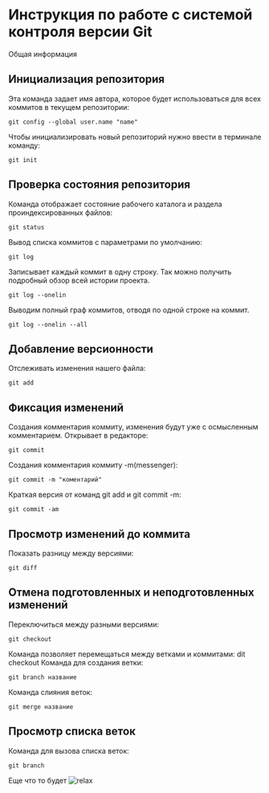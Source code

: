 # **Инструкция по работе с системой контроля версии Git**

Общая информация

## Инициализация репозитория

Эта команда задает имя автора, которое будет использоваться для всех коммитов в текущем репозитории:

    git config --global user.name "name"
Чтобы инициализировать новый репозиторий нужно ввести в терминале команду:

    git init


## Проверка состояния репозитория

Команда отображает состояние рабочего каталога и раздела проиндексированных файлов:

    git status
Вывод списка коммитов с параметрами по умолчанию:

    git log
Записывает каждый коммит в одну строку. Так можно получить подробный обзор всей истории проекта.

    git log --onelin
Выводим полный граф коммитов, отводя по одной строке на коммит.

    git log --onelin --all
## Добавление версионности

Отслеживать изменения нашего файла:

    git add



## Фиксация изменений

Cоздания комментария коммиту, изменения будут уже с осмысленным комментарием. Открывает в редакторе:

    git commit

Cоздания комментария коммиту -m(messenger):

    git commit -m "коментарий"
Краткая версия от команд git add и git commit -m:

    git commit -am

## Просмотр изменений до коммита

Показать разницу между версиями:

    git diff
##  Отмена подготовленных и неподготовленных изменений
Переключиться между разными версиями:

    git checkout

Команда позволяет перемещаться между ветками и коммитами:
    dit checkout
Команда для создания ветки:

    git branch название
Команда слияния веток:

    git merge название
## Просмотр списка веток
Команда для вызова списка веток:

    git branch    

Еще что то будет
![relax](fot.jpg)